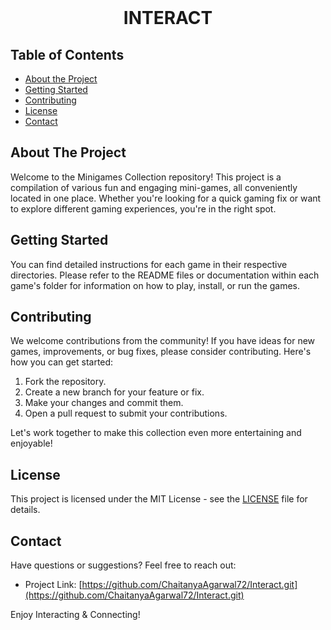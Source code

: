 <!-- PROJECT LOGO -->
<br />
<p align="center">

  <h1 align="center">INTERACT</h1>

</p>

<!-- TABLE OF CONTENTS -->
## Table of Contents

- [About the Project](#about-the-project)
- [Getting Started](#getting-started)
- [Contributing](#contributing)
- [License](#license)
- [Contact](#contact)

<!-- ABOUT THE PROJECT -->
## About The Project

Welcome to the Minigames Collection repository! This project is a compilation of various fun and engaging mini-games, all conveniently located in one place. Whether you're looking for a quick gaming fix or want to explore different gaming experiences, you're in the right spot.

<!-- GETTING STARTED -->
## Getting Started

You can find detailed instructions for each game in their respective directories. Please refer to the README files or documentation within each game's folder for information on how to play, install, or run the games.

<!-- CONTRIBUTING -->
## Contributing

We welcome contributions from the community! If you have ideas for new games, improvements, or bug fixes, please consider contributing. Here's how you can get started:

1. Fork the repository.
2. Create a new branch for your feature or fix.
3. Make your changes and commit them.
4. Open a pull request to submit your contributions.

Let's work together to make this collection even more entertaining and enjoyable!

## License

This project is licensed under the MIT License - see the [LICENSE](LICENSE) file for details.

<!-- CONTACT -->
## Contact

Have questions or suggestions? Feel free to reach out:

- Project Link: [https://github.com/ChaitanyaAgarwal72/Interact.git](https://github.com/ChaitanyaAgarwal72/Interact.git)
  
Enjoy Interacting & Connecting! 
